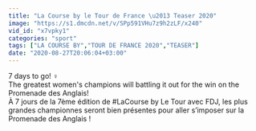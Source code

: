 ```yaml
---
title: "La Course by le Tour de France \u2013 Teaser 2020"
image: "https://s1.dmcdn.net/v/SPp591VHu7z9h2zLF/x240"
vid_id: "x7vpky1"
categories: "sport"
tags: ["LA COURSE BY","TOUR DE FRANCE 2020","TEASER"]
date: "2020-08-27T20:06:04+03:00"
---
```

7 days to go! ‍♀️  <br>The greatest women's champions will battling it out for the win on the Promenade des Anglais!  <br>À 7 jours de la 7ème édition de #LaCourse by Le Tour avec FDJ, les plus grandes championnes seront bien présentes pour aller s’imposer sur la Promenade des Anglais !  <br>
